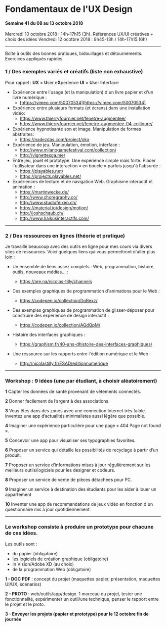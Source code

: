 # Fondamentaux de l'UX Design


#### Semaine 41 du 08 au 13 octobre 2018

Mercredi 10 octobre 2018 : 14h-17h15 (3h). Références UX/UI créatives + choix des idées 
Vendredi 12 ocotbre 2018 : 9h45-13h / 14h-17h15 (6h)

---

Boîte à outils des bonnes pratiques, bidouillages et détournements.
Exercices appliqués rapides.

### 1 / Des exemples variés et créatifs (liste non exhaustive)

Pour rappel :
**UX** = **U**ser e**X**perience
**UI** = **U**ser **I**nterface

- Expérience entre l'usage (et la manipulation) d'un livre papier et d'un livre numérique :
  - [https://vimeo.com/50070534](https://vimeo.com/50070534)
- Expérience entre plusieurs formats (et écrans) dans une installation vidéo: 
  - https://www.thierryfournier.net/fenetre-augmentee/
  - https://www.thierryfournier.net/fenetre-augmentee-04-collioure/
- Expérience hypnotisante son et image. Manipulation de formes abstraites: 
  - https://nadezdas.com/project/oko
- Expérience de jeu. Manipulation, émotion, interface : 
  - http://www.milanogamefestival.com/collection/  
  - http://vignettesga.me/
- Entre jeu, jouet et prototype. Une expérience simple mais forte. Placer l'utilisateur dans une interaction « en boucle » parfois jusqu'à l'absurde : 
  - https://playables.net/  
  - https://projects.playables.net/
- Expériences de lecture et de navigation Web. Graphisme interactif et animation :
  - https://martinwecke.de/
  - http://www.choregraphy.co/
  - http://www.studiofeixen.ch/
  - https://material.io/design/motion/
  - http://joshschaub.ch/
  - http://www.haikusinteractifs.com/

------

### 2 / Des ressources en lignes (théorie et pratique)

Je travaille beaucoup avec des outils en ligne pour mes cours via divers sites de ressources. Voici quelques liens qui vous permettront d'aller plus loin :

- Un ensemble de liens assez complets : Web, programmation, histoire, outils, nouveaux médias... : 
  - https://are.na/nicolas-tilly/channels
- Des exemples graphiques de programmation d'animations pour le Web : 
  - https://codepen.io/collection/DoBexz/

- Des exemples graphiques de programmation de glisser-déposer pour construire des expérience de design interactif : 
  - https://codepen.io/collection/AQdQpM/

- Histoire des interfaces graphiques : 
  - https://graphism.fr/40-ans-dhistoire-des-interfaces-graphiques/
- Une ressource sur les rapports entre l'édition numérique et le Web : 
  - http://nicolastilly.fr/ESAD/editionnumerique

---

### Workshop : 9 idées (une par étudiant, à choisir aléatoirement)

**1** Capter les données de santé provenant de vêtements connectés.

**2** Donner facilement de l’argent à des associations. 

**3** Vous êtes dans des zones avec une connection Internet très faible. Inventez une app d’actualités minimalistes aussi légère que possible.

**4** Imaginer une expérience particulière pour une page « 404 Page not found ».

**5** Concevoir une app pour visualiser ses typographies favorites.

**6** Proposer un service qui détaille les possibilités de recyclage à partir d’un produit.

**7** Proposer un service d’informations mises à jour régulièrement sur les meilleurs outils/logiciels pour les designer et codeurs.

**8** Proposer un service de vente de pièces détachées pour PC.

**9** Imaginer un service à destination des étudiants pour les aider à louer un appartement

**10** Inventer une app de recommandations de jeux vidéo en fonction d'un questionnaire mis à jour quotidiennement.



---

### Le workshop consiste à produire un prototype pour chacune de ces idées.

Les outils sont : 

- du papier (obligatoire)
- les logiciels de création graphique (obligatoire)
- In Vision/Adobe XD (au choix)
- de la programmation Web (obligatoire)

**1 - DOC PDF** : concept du projet (maquettes papier, présentation, maquettes UI/UX, scénarios)

**2 - PROTO** : web/outils/app/design. 1 morceau du projet, tester une fonctionnalité, expérimenter un outil/une technique, penser le rapport entre le projet et le proto.

**3 - Envoyer les projets (papier et prototype) pour le 12 octobre fin de journée**
